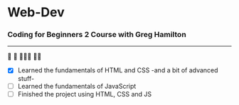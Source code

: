 # Web-Dev
### Coding for Beginners 2 Course with Greg Hamilton
 ***
 🖖 🤖 👺:man_technologist: :man_astronaut:
- [x] Learned the fundamentals of HTML and CSS -and a bit of advanced stuff- 
- [ ] Learned the fundamentals of JavaScript
- [ ] Finished the project using HTML, CSS and JS
